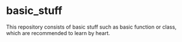 # basic_stuff
This repository consists of basic stuff such as basic function or class, which are recommended to learn by heart.
